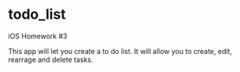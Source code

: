 todo_list
=============

iOS Homework #3

This app will let you create a to do list.  It will allow you to create, edit, rearrage and delete tasks.
